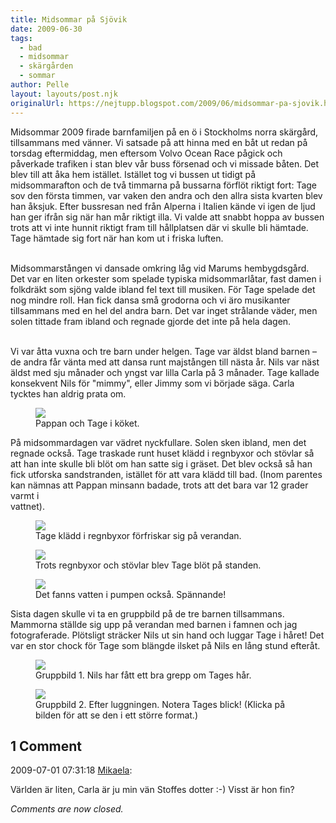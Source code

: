 ```yaml
---
title: Midsommar på Sjövik
date: 2009-06-30
tags: 
  - bad
  - midsommar
  - skärgården
  - sommar	
author: Pelle
layout: layouts/post.njk
originalUrl: https://nejtupp.blogspot.com/2009/06/midsommar-pa-sjovik.html
---
```


Midsommar 2009 firade barnfamiljen på en ö i Stockholms norra skärgård, tillsammans med vänner. Vi satsade på att hinna med en båt ut redan på torsdag eftermiddag, men eftersom Volvo Ocean Race pågick och påverkade trafiken i stan blev vår buss försenad och vi missade båten. Det blev till att åka hem istället. Istället tog vi bussen ut tidigt på midsommarafton och de två timmarna på bussarna förflöt riktigt fort: Tage sov den första timmen, var vaken den andra och den allra sista kvarten blev han åksjuk. Efter bussresan ned från Alperna i Italien kände vi igen de ljud han ger ifrån sig när han mår riktigt illa. Vi valde att snabbt hoppa av bussen trots att vi inte hunnit riktigt fram till hållplatsen där vi skulle bli hämtade. Tage hämtade sig fort när han kom ut i friska luften.
<br><br>

Midsommarstången vi dansade omkring låg vid Marums hembygdsgård. Det var en liten orkester som spelade typiska midsommarlåtar, fast damen i folkdräkt som sjöng valde ibland fel text till musiken. För Tage spelade det nog mindre roll. Han fick dansa små grodorna och vi äro musikanter tillsammans med en hel del andra barn. Det var inget strålande väder, men solen tittade fram ibland och regnade gjorde det inte på hela dagen.
<br><br>

Vi var åtta vuxna och tre barn under helgen. Tage var äldst bland barnen – de andra får vänta med att dansa runt majstången till nästa år. Nils var näst äldst med sju månader och yngst var lilla Carla på 3 månader. Tage kallade konsekvent Nils för "mimmy", eller Jimmy som vi började säga. Carla tycktes han aldrig prata om.

<figure>
	<img src="../../../img/2009/06/_MG_5679_1024pix.jpg">
	<figcaption>Pappan och Tage i köket.</figcaption>
</figure>

På midsommardagen var vädret nyckfullare. Solen sken ibland, men det regnade också. Tage traskade runt huset klädd i regnbyxor och stövlar så att han inte skulle bli blöt om han satte sig i gräset. Det blev också så han fick utforska sandstranden, istället för att vara klädd till bad. (Inom parentes kan nämnas att Pappan minsann badade, trots att det bara var 12 grader varmt i<br>vattnet).

<figure>
	<img src="../../../img/2009/06/_MG_5781_1024pix.jpg">
	<figcaption>Tage klädd i regnbyxor förfriskar sig på verandan.</figcaption>
</figure>

<figure>
	<img src="../../../img/2009/06/_MG_5826_1024pix.jpg">
	<figcaption>Trots regnbyxor och stövlar blev Tage blöt på standen.</figcaption>
</figure>

<figure>
	<img src="../../../img/2009/06/_MG_5802_1024pix.jpg">
	<figcaption>Det fanns vatten i pumpen också. Spännande!</figcaption>
</figure>

Sista dagen skulle vi ta en gruppbild på de tre barnen tillsammans. Mammorna ställde sig upp på verandan med barnen i famnen och jag fotograferade. Plötsligt sträcker Nils ut sin hand och luggar Tage i håret! Det var en stor chock för Tage som blängde ilsket på Nils en lång stund efteråt.

<figure>
	<img src="../../../img/2009/06/_MG_5842_1024pix.jpg">
	<figcaption>Gruppbild 1. Nils har fått ett bra grepp om Tages hår.</figcaption>
</figure>

<figure>
	<img src="../../../img/2009/06/_MG_5843_1024pix.jpg">
	<figcaption>Gruppbild 2. Efter luggningen. Notera Tages blick! (Klicka på bilden för att se den i ett större format.)</figcaption>
</figure>

<div class="comments">
	<div class="comments-header"><h2>1 Comment</h2></div>
	<div class="comments-body">
			<div class="comment" id="comment-6098507263114035887">
				<p class="comment-header">
					<date datetime="2009-07-01T07:31:18.605+02:00">2009-07-01 07:31:18</date> 
					<a href="https://www.blogger.com/profile/01053182570637311119" rel="nofollow">Mikaela</a>:
				</p>
				<div class="comment-content"><p>Världen är liten, Carla är ju min vän Stoffes dotter :-) Visst är hon fin?</p></div>
				<div class="comment-footer"></div>
			</div></div>
	<p class="comments-footer"><em>Comments are now closed.</em></p>
</div>